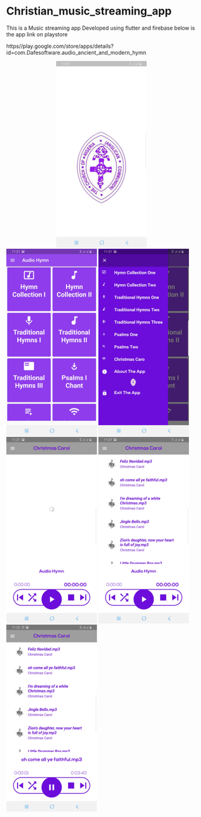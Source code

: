 # Christian_music_streaming_app
This is a Music streaming app Developed using flutter and firebase
below is the app link on playstore 

 https//play.google.com/store/apps/details?id=com.Dafesoftware.audio_ancient_and_modern_hymn

<div style="text-align:center">
<img src="https://github.com/prof22/Christian_music_streaming_app/blob/main/screenshot1.jpg" width="240"/>
</div>

<img src="https://github.com/prof22/Christian_music_streaming_app/blob/main/screenshot2.jpg" width="240"/>
<img src="https://github.com/prof22/Christian_music_streaming_app/blob/main/screenshot3.jpg" width="240"/>
<img src="https://github.com/prof22/Christian_music_streaming_app/blob/main/screenshot4.jpg" width="240"/>
<img src="https://github.com/prof22/Christian_music_streaming_app/blob/main/screenshot5.jpg" width="240"/>
<img src="https://github.com/prof22/Christian_music_streaming_app/blob/main/screenshot6.jpg" width="240"/>
